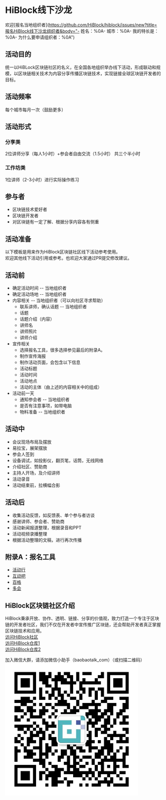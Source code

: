 # HiBlock线下沙龙

欢迎[报名当地组织者](https://github.com/HiBlock/hiblock/issues/new?title=报名HiBlock线下沙龙组织者&body="- 姓名：%0A- 城市：%0A- 我的特长是：%0A- 为什么要申请组织者：%0A")

## 活动目的  
统一以HiBLock区块链社区的名义，在全国各地组织举办线下活动，形成联动和规模，以区块链相关技术为内容分享传播区块链技术，实现链接全球区块链开发者的目标。

## 活动频率  
每个城市每月一次（鼓励更多）  

## 活动形式  

### 分享类  
2位讲师分享（每人1小时）+参会者自由交流（1.5小时） 共三个半小时  

### 工作坊类  
1位讲师（2-3小时）进行实际操作练习  

## 参与者  
- 区块链技术爱好者
- 区块链开发者
- 对区块链有一定了解、根据分享内容各有侧重

## 活动准备  

以下模板是用来作为HiBlock区块链社区线下活动参考使用。  
欢迎其他线下活动引用或参考。也欢迎大家通过PR提交修改建议。  

## 活动前  

- 确定活动时间 -- 当地组织者  
- 确定活动场地 -- 当地组织者  
- 内容相关 -- 当地组织者（可以向社区寻求帮助）  
	- 联系讲师，确认话题 -- 当地组织者  
	- 话题
	- 话题介绍（内容）
	- 讲师名  
	- 讲师照片  
	- 讲师介绍  
- 宣传相关  
	- 选择报名工具，很多选择参见最后的附录A。  
	- 制作宣传海报  
	- 制作活动页面，会包含以下信息  
	- 活动标题  
	- 活动时间  
	- 活动地点  
	- 活动的主体（由上述的内容相关中的组成）  
- 活动前一天  
	- 通知参会者 -- 当地组织者    
	- 是否有注意事项，如带电脑  
	- 物料准备 -- 当地组织者  

## 活动中

- 会议现场布局及摆放  
- 易拉宝，展架摆放  
- 参会人签到
- 设备调试，如投影仪，翻页笔，话筒，无线网络
- 介绍社区、赞助商  
- 主持人开场，及介绍讲师  
- 活动录音  
- 活动结束前，拉横幅合影  

## 活动后

- 收集活动反馈，如反馈表、单个参与者访谈  
- 感谢讲师、参会者、赞助商
- 活动新闻报道整理，根据录音和PPT  
- 活动视频录播整理  
- 根据活动整理的文稿，进行再次传播  


## 附录A：报名工具  
- [活动行](http://www.huodongxing.com/)
- [互动吧](http://www.hdb.com/)
- [百格](https://www.bagevent.com/)
- [多会](https://www.duohui.cn/)

## HiBlock区块链社区介绍

HiBlock秉承开放、协作、透明、链接、分享的价值观，致力打造一个专注于区块链的开发者社区，我们不仅在开发者中宣传推广区块链，还会帮助开发者真正掌握区块链技术和应用。  
[访问HiBlock社区](hiblock.net)  
[访问HiBlock仓库1](https://github.com/HiBlock/)  
[访问HiBlock仓库2](https://github.com/etherchina/)  


加入微信大群，请添加微信小助手（baobaotalk_com）（或扫描二维码）    
![](https://github.com/HiBlock/hiblock/blob/master/images/HiBlock_wechat_qrcode.jpeg)

